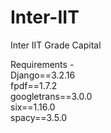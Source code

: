 # Inter-IIT
Inter IIT Grade Capital


Requirements - <br/>
Django==3.2.16 <br/>
fpdf==1.7.2<br/>
googletrans==3.0.0<br/>
six==1.16.0<br/>
spacy==3.5.0<br/>
